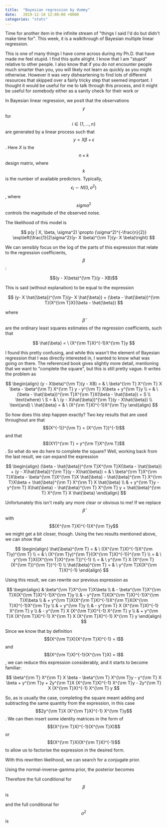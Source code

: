 ```yaml
---
title:  "Bayesian regression by dummy"
date:   2019-12-10 12:00:00 +0000
categories: "stats"
---
```


Time for another item in the infinite stream of "things I said I'd do but didn't
make time for". This week, it is a walkthrough of Bayesian multiple linear
regression.

This is one of many things I have come across during my Ph.D. that have made me
feel stupid. I find this quite alright. I know that I am "stupid"
relative to other people. I also know that if you do not encounter people 
much smarter than you, you will likely not learn as quickly as you might
otherwise. However it was very disheartening to find lots of different 
resources that skipped over a fairly tricky step that seemed important. 
I thought it would be useful for me to talk through this process, and it might
be useful for somebody either as a sanity check for their work or 

In Bayesian linear regression, we posit that the observations $$y$$ for 
$$i \in \{1, \dots, n\}$$ are generated by a linear process such that
$$y = X\beta + \epsilon$$. Here $X$ is the $$n \times k$$ design matrix,
where $$k$$ is the number of available predictors. Typically,
$$\epsilon_i \sim N(0, \sigma^2)$$, where $$sigma^2$$ controls the magnitude of
the observed noise. 

<!-- In particular, the process of re-writing the posterior, 
$$p(\beta, \sigma^2)$$,
such that it is normal with respect to $$(\beta - \hat{\beta})$$.
A secondary step which was relevant to me was deriving
the full conditionals for $$\beta$$ and $$\sigma^2$$.
 -->

The likelihood of this model is

$$
p(y | X, \beta, \sigma^2) \propto (\sigma^2)^{-\frac{n}{2}}
\exp\left(\frac{1}{2\sigma^2}(y- X \beta)^{\rm T}(y- X \beta)\right)
$$  

We can sensibly focus on the log of the parts of this expression that relate
to the regression coefficients, $$\beta$$:

$$(y - X\beta)^{\rm T}(y - XB)$$  

This is said (without explanation) to be equal to the expression
<!-- (y - X \beta)^{\rm T}(y- X \beta) =  -->

$$
(y- X \hat{\beta})^{\rm T}(y- X \hat{\beta}) + (\beta - \hat{\beta})^{\rm T}(X^{\rm T}X)(\beta - \hat{\beta})
$$  

where $$\hat{\beta}$$ are the ordinary least squares estimates of the regression
coefficients, such that

$$
\hat{\beta} = \ (X^{\rm T}X)^{-1}X^{\rm T}y
$$

I found this pretty confusing, and while this wasn't the element of Bayesian 
regression that I was directly interested in, I wanted to know what was going on 
there. The referenced book gives slightly more detail, mentioning that we 
want to "complete the square", but this is still pretty vague. It writes the 
problem as

$$
\begin{align}
  (y - X\beta)^{\rm T}(y - XB) = & \ \beta^{\rm T} X^{\rm T} X \beta - \beta^{\rm T} X^{\rm T} y - y^{\rm T} X\beta + y^{\rm T}y \\
  = & \ (\beta - \hat{\beta})^{\rm T}X^{\rm T}X(\beta - \hat{\beta}) + S \\
  \text{where} \ S = & \ (y - X\hat{\beta})^{\rm T}(y - X\hat{\beta}) \\
  \text{and} \ \hat{\beta} = & \ (X^{\rm T}X)^{-1}X^{\rm T}y
\end{align}
$$

So how does this step happen exactly?
Two key results that are used throughout are that 
$$(X^{-1})^{\rm T} = (X^{\rm T})^{-1}$$ and that $$(XY)^{\rm T} = y^{\rm T}X^{\rm T}$$.
So what do we do here to complete the square? Well, working back from the last 
result, we can expand the expression

$$
\begin{align}
  (\beta - \hat{\beta})^{\rm T}X^{\rm T}X(\beta - \hat{\beta}) + (y - X\hat{\beta})^{\rm T}(y - X\hat{\beta})
  = & \ \beta^{\rm T}X^{\rm T}X\beta - \beta^{\rm T}X^{\rm T}X \hat{\beta} 
    - \hat{\beta}^{\rm T} X^{\rm T}X\beta + \hat{\beta}^{\rm T} X^{\rm T} X \hat{\beta} \\
    & + y^{\rm T}y - y^{\rm T} X\hat{\beta} - \hat{\beta}^{\rm T} X^{\rm T} y + \hat{\beta}^{\rm T} X^{\rm T} X \hat{\beta}
\end{align}
$$

Unfortunately this isn't really any more clear or obvious to me! If we replace 
$$\hat{\beta}$$ with $$(X^{\rm T}X)^{-1}X^{\rm T}y$$ we might get a bit closer, though.
Using the two results mentioned above, we can show that

$$
\begin{align}
  \hat{\beta}^{\rm T} = 
    & \ ((X^{\rm T}X)^{-1}X^{\rm T}y)^{\rm T} \\
  = & \ (X^{\rm T}y)^{\rm T}((X^{\rm T}X)^{-1})^{\rm T} \\
  = & \ y^{\rm T}X((X^{\rm T}X)^{\rm T})^{-1} \\
  = & \ y^{\rm T} X (X^{\rm T} (X^{\rm T})^{\rm T})^{-1} \\
  \hat{\beta}^{\rm T} = & \ y^{\rm T}X(X^{\rm T}X)^{-1}
\end{align}
$$ 

Using this result, we can rewrite our previous expression as

$$
\begin{align}
  & \beta^{\rm T}X^{\rm T}X\beta \\
    & - \beta^{\rm T}X^{\rm T}X(X^{\rm T}X)^{-1}X^{\rm T}y \\
    & - y^{\rm T}X(X^{\rm T}X)^{-1}X^{\rm T}X\beta \\
    & + y^{\rm T}X(X^{\rm T}X)^{-1}X^{\rm T}X(X^{\rm T}X)^{-1}X^{\rm T}y \\
    & + y^{\rm T}y \\
    & - y^{\rm T} X (X^{\rm T}X)^{-1} X^{\rm T} y \\
    & - y^{\rm T} X (X^{\rm T}X)^{-1} X^{\rm T} y \\
    & + y^{\rm T}X (X^{\rm T}X)^{-1} X^{\rm T} X (X^{\rm T}X)^{-1} X^{\rm T} y
\end{align}
$$

Since we know that by definition $$(X^{\rm T}X)(X^{\rm T}X)^{-1} = I$$ and
$$(X^{\rm T}X)^{-1}(X^{\rm T}X) = I$$, we can reduce this 
expression considerably, and it starts to become familiar:

$$
\beta^{\rm T} X^{\rm T} X \beta - \beta^{\rm T} X^{\rm T}y - y^{\rm T} X \beta
    + y^{\rm T}y
    + 2y^{\rm T}X (X^{\rm T}X)^{-1} X^{\rm T}y 
    - 2y^{\rm T} X (X^{\rm T}X)^{-1} X^{\rm T} y
$$

So, as is usually the case, completing the square meant adding and subtracting
the same quantity from the expression, in this case 
$$2y^{\rm T}X (X^{\rm T}X)^{-1} X^{\rm T}y$$. We can then insert some 
identity matrices in the form of $$(X^{\rm T}X)^{-1}(X^{\rm T}X)$$
or $$(X^{\rm T}X)(X^{\rm T}X)^{-1}$$ to allow us to factorise the expression
in the desired form.


With this rewritten likelihood, we can search for a conjugate prior. 


Using the normal-inverse-gamma prior, the posterior becomes

Therefore the full conditional for $$\beta$$ is 

and the full conditional for $$\sigma^2$$ is

